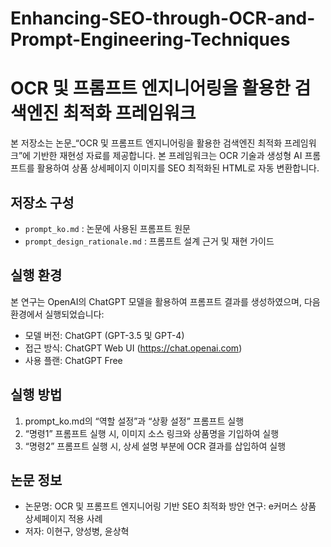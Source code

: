 # Enhancing-SEO-through-OCR-and-Prompt-Engineering-Techniques

# OCR 및 프롬프트 엔지니어링을 활용한 검색엔진 최적화 프레임워크

본 저장소는 논문_“OCR 및 프롬프트 엔지니어링을 활용한 검색엔진 최적화 프레임워크”에 기반한 재현성 자료를 제공합니다. 본 프레임워크는 OCR 기술과 생성형 AI 프롬프트를 활용하여 상품 상세페이지 이미지를 SEO 최적화된 HTML로 자동 변환합니다.

## 저장소 구성

- `prompt_ko.md` : 논문에 사용된 프롬프트 원문
- `prompt_design_rationale.md` : 프롬프트 설계 근거 및 재현 가이드

## 실행 환경

본 연구는 OpenAI의 ChatGPT 모델을 활용하여 프롬프트 결과를 생성하였으며, 다음 환경에서 실행되었습니다:

- 모델 버전: ChatGPT (GPT-3.5 및 GPT-4)
- 접근 방식: ChatGPT Web UI (https://chat.openai.com)
- 사용 플랜: ChatGPT Free

## 실행 방법

1. prompt_ko.md의 “역할 설정”과 “상황 설정” 프롬프트 실행
2. “명령1” 프롬프트 실행 시, 이미지 소스 링크와 상품명을 기입하여 실행
3. “명령2” 프롬프트 실행 시, 상세 설명 부분에 OCR 결과를 삽입하여 실행


## 논문 정보

- 논문명: OCR 및 프롬프트 엔지니어링 기반 SEO 최적화 방안 연구: e커머스 상품 상세페이지 적용 사례
- 저자: 이현구, 양성병, 윤상혁

